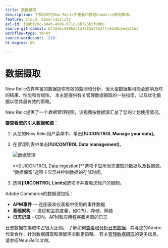 ```yaml
---
title: 数据摄取
description: 了解如何在New Relic中查看和管理Commerce数据摄取。
feature: Cloud, Observability
exl-id: f88bf20c-604b-4986-b71c-bb726b2f00b8
source-git-commit: bf3debc5986d51a721537b52ffced58b2ee521ea
workflow-type: tm+mt
source-wordcount: '210'
ht-degree: 0%

---
```


# 数据摄取

New Relic依靠丰富的数据提供有效的监测和分析，但大型数据集可能会影响及时的结果、性能和合规性。 本主题提供有关管理数据摄取的一些指南，以及优化数据以使其最有效的策略。

New Relic提供了一个&#x200B;_数据管理_&#x200B;视图，该视图按数据源汇总了您的计划使用情况。

**要查看您的引入数据和源**：

1. 从您的New Relic用户菜单中，单击&#x200B;**[!UICONTROL Manage your data]**。
1. 在&#x200B;_管理_&#x200B;列表中单击&#x200B;**[!UICONTROL Data management]**。

   ![数据管理](../../assets/new-relic/data-ingestion.png)

   **[!UICONTROL Data ingestion]**选项卡显示当天摄取的数据以及数据源。
“数据保留”选项卡显示并控制数据的存储时间。

1. 选择&#x200B;**[!UICONTROL Limits]**&#x200B;选项卡并查看您帐户的限制。

Adobe Commerce的数据源包括：

- **APM事件** — 在图表和仪表板中使用的事件数据
- **基础架构** — 进程和主机度量，如CPU、存储、网络
- **日志记录** - CDN、APM和应用程序服务器的日志

日志数据在摄取中占很大比例。 了解如何[查看和分析日志数据](log-management.md#view-and-analyze-log-data)，并与您的Adobe代表合作，针对数据摄取和保留需求制定策略。 有关[管理数据摄取](https://docs.newrelic.com/docs/data-apis/manage-data/manage-data-coming-new-relic/)的更多信息，请参阅&#x200B;_New Relic文档_。
